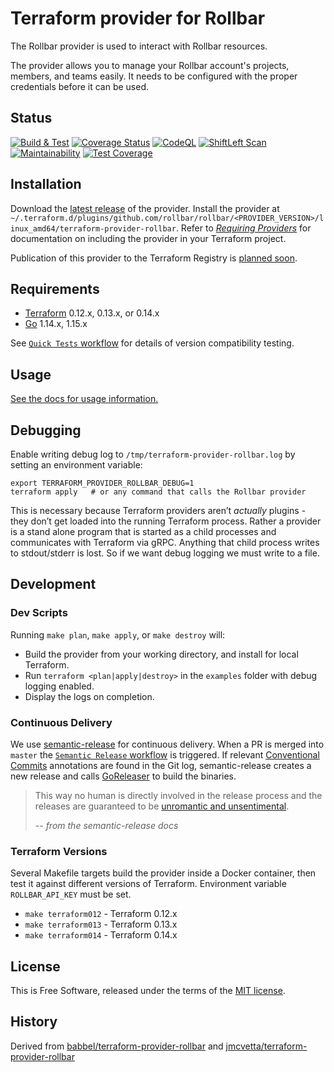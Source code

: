 Terraform provider for Rollbar
==============================

The Rollbar provider is used to interact with Rollbar resources.

The provider allows you to manage your Rollbar account's projects, members, and
teams easily. It needs to be configured with the proper credentials before it
can be used.


Status
------

[![Build & Test](https://github.com/rollbar/terraform-provider-rollbar/workflows/Build%20&%20Test/badge.svg)](https://github.com/rollbar/terraform-provider-rollbar/actions)
[![Coverage Status](https://coveralls.io/repos/github/rollbar/terraform-provider-rollbar/badge.svg)](https://coveralls.io/github/rollbar/terraform-provider-rollbar)
[![CodeQL](https://github.com/rollbar/terraform-provider-rollbar/workflows/CodeQL/badge.svg)](https://github.com/rollbar/terraform-provider-rollbar/actions?query=workflow%3ACodeQL)
[![ShiftLeft Scan](https://github.com/rollbar/terraform-provider-rollbar/workflows/ShiftLeft%20Scan/badge.svg)](https://github.com/rollbar/terraform-provider-rollbar/actions?query=workflow%3A%22ShiftLeft+Scan%22)
[![Maintainability](https://api.codeclimate.com/v1/badges/c5097d1a11f6f2310089/maintainability)](https://codeclimate.com/github/rollbar/terraform-provider-rollbar/maintainability)
[![Test Coverage](https://api.codeclimate.com/v1/badges/c5097d1a11f6f2310089/test_coverage)](https://codeclimate.com/github/rollbar/terraform-provider-rollbar/test_coverage)


Installation
------------

Download the [latest release](latest-release) of the provider.  Install the
provider at
`~/.terraform.d/plugins/github.com/rollbar/rollbar/<PROVIDER_VERSION>/linux_amd64/terraform-provider-rollbar`.
Refer to _[Requiring Providers](requiring-providers)_ for documentation on
including the provider in your Terraform project.

Publication of this provider to the Terraform Registry is [planned soon](pub-to-registry).


Requirements
------------

- [Terraform](https://www.terraform.io/downloads.html) 0.12.x, 0.13.x, or
  0.14.x
- [Go](https://golang.org/doc/install) 1.14.x, 1.15.x

See [`Quick Tests` workflow](.github/workflows/test.yml) for details of version compatibility testing.


Usage
-----

[See the docs for usage information.](docs/index.md)


Debugging
---------

Enable writing debug log to `/tmp/terraform-provider-rollbar.log` by setting an
environment variable:

```
export TERRAFORM_PROVIDER_ROLLBAR_DEBUG=1
terraform apply   # or any command that calls the Rollbar provider
```

This is necessary because Terraform providers aren’t _actually_ plugins - they
don’t get loaded into the running Terraform process.  Rather a provider is a
stand alone program that is started as a child processes and communicates with
Terraform via gRPC.  Anything that child process writes to stdout/stderr is
lost.  So if we want debug logging we must write to a file.


Development
-----------

### Dev Scripts

Running `make plan`, `make apply`, or `make destroy` will:
* Build the provider from your working directory, and install for local
  Terraform.
* Run `terraform <plan|apply|destroy>` in the `examples` folder with debug
  logging enabled.
* Display the logs on completion.


### Continuous Delivery

We use [semantic-release](semantic-release) for continuous delivery. When a PR
is merged into `master` the [`Semantic Release`
workflow](.github/workflows/release.yml) is triggered.  If relevant
[Conventional Commits](https://www.conventionalcommits.org/) annotations are
found in the Git log, semantic-release creates a new release and calls
[GoReleaser](https://goreleaser.com/) to build the binaries.

> This way no human is directly involved in the release process and the releases
are guaranteed to be [unromantic and
unsentimental](http://sentimentalversioning.org/).
>
> _-- from the semantic-release docs_


### Terraform Versions

Several Makefile targets build the provider inside a Docker container, then
test it against different versions of Terraform. Environment variable
`ROLLBAR_API_KEY` must be set.

* `make terraform012` - Terraform 0.12.x
* `make terraform013` - Terraform 0.13.x
* `make terraform014` - Terraform 0.14.x


License
-------

This is Free Software, released under the terms of the [MIT license](LICENSE).


History
-------

Derived from
[babbel/terraform-provider-rollbar](https://github.com/babbel/terraform-provider-rollbar)
and
[jmcvetta/terraform-provider-rollbar](https://github.com/jmcvetta/terraform-provider-rollbar)


[latest-release]: https://github.com/rollbar/terraform-provider-rollbar/releases/latest
[requiring-providers]: https://www.terraform.io/docs/configuration/provider-requirements.html#requiring-providers
[semantic-release]: https://github.com/semantic-release/semantic-release
[pub-to-registry]: https://github.com/rollbar/terraform-provider-rollbar/issues/153